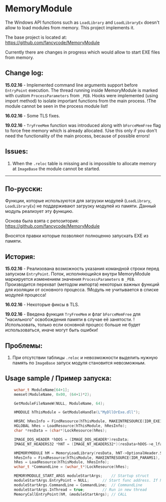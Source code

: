 MemoryModule
============

The Windows API functions such as `LoadLibrary` and `LoadLibraryEx` doesn't allow to load modules from memory.
This project implements it.

The base project is located at: https://github.com/fancycode/MemoryModule

Currently there are changes in progress which would allow to start EXE files from memory.

Change log:
---
**15.02.16** - Implemented command line arguments support before `EntryPoint` execution.
The thread running inside MemoryModule is marked with custom `ProcessParameters` from `_PEB`.
Hooks were implemented (using import method) to isolate important functions from the main process.
!The module cannot be seen in the process module list!

**16.02.16** - Some TLS fixes.

**19.02.16** - `TryFreeMem` function was introduced along with `bForceMemFree` flag to force free memory which is already allocated.
!Use this only if you don't need the functionality of the main process, because of possible errors!

Issues:
---
1. When the `.reloc` table is missing and is impossible to allocate memory at `ImageBase` the module cannot be started.


-------
По-русски:
---
Функции, которые используются для загрузки модулей (`LoadLibrary`, `LoadLibraryEx`) не поддерживают загрузку модулей из памяти.
Данный модуль реализует эту функцию.

Основа была взята с репозитория: https://github.com/fancycode/MemoryModule

Вносятся правки которые позволяют полноценно запускать EXE из памяти.

История:
---
**15.02.16** - Реализована возможность указания командной строки перед запуском `EntryPoint`.
Поток, исполняющийся внутри MemoryModule маркируется изменением значения `ProcessParameters` в `_PEB`.
Производится перехват (методом импорта) некоторых важных функций для изоляции от основного процесса.
!Модуль не учитывается в списке модулей процесса!

**16.02.16** - Некоторые фиксы в TLS.

**19.02.16** - Введена функция `TryFreeMem` и флаг `bForceMemFree` для "насильного" освобождения памяти в случае её занятости.
!Использовать, только если основной процесс больше не будет использоваться, иначе могут быть ошибки!

Проблемы:
---
1. При отсутствии таблицы `.reloc` и невозможности выделить нужную память по `ImageBase` запуск модуля становится невозможным. 

Usage sample / Пример запуска:
---
```cpp
	wchar_t ModuleName[64+1];
	memset(ModuleName, 0x00, (64+1)*2);

	GetModuleFileNameW(NULL, ModuleName, 64);

	HMODULE hThisModule = GetModuleHandle(L"MyDllOrExe.dll");

	HRSRC hResInfo = FindResource(hThisModule, MAKEINTRESOURCE(IDR_EXE1), RT_RCDATA);
	HGLOBAL hRes = LoadResource(hThisModule, hResInfo);
	char *resData = (char*)LockResource(hRes);

	IMAGE_DOS_HEADER *hDOS = (IMAGE_DOS_HEADER*)resData;
	IMAGE_NT_HEADERS32 *hNT = (IMAGE_NT_HEADERS32*)(resData+hDOS->e_lfanew);

	HMEMORYMODULE hM = MemoryLoadLibrary(resData, hNT->OptionalHeader.SizeOfImage, true);
	hResInfo = FindResource(hThisModule, MAKEINTRESOURCE(IDR_PARAMS1), RT_RCDATA);
	hRes = LoadResource(hThisModule, hResInfo);
	wchar_t *CommandLine = (wchar_t*)LockResource(hRes);

	MEMORYMODULE_START_ARGS moduleStartArgs;	// Startup struct
	moduleStartArgs.EntryPoint = NULL;		// Start func address. If NULL - is EntryPoint
	moduleStartArgs.CommandLine = CommandLine;	// CommandLine
	moduleStartArgs.InThread = true;		// Run in new thread
	MemoryCallEntryPoint(hM, &moduleStartArgs);	// CALL
```
